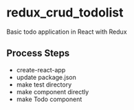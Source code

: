 # redux_crud_todolist
Basic todo application in React with Redux


## Process Steps
- create-react-app
- update package.json
- make test directory
- make component directly
- make Todo component